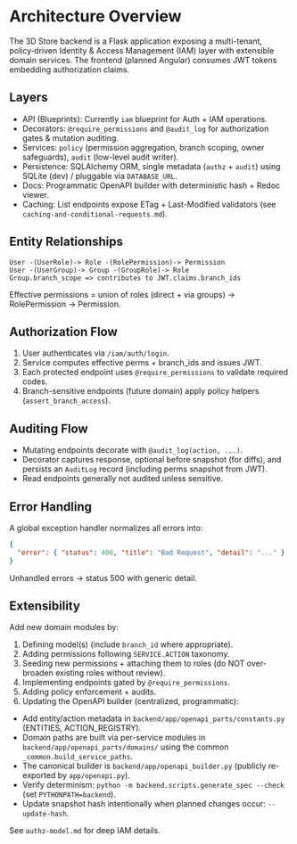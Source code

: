 # Architecture Overview

The 3D Store backend is a Flask application exposing a multi-tenant, policy‑driven Identity & Access Management (IAM) layer with extensible domain services. The frontend (planned Angular) consumes JWT tokens embedding authorization claims.

## Layers
- API (Blueprints): Currently `iam` blueprint for Auth + IAM operations.
- Decorators: `@require_permissions` and `@audit_log` for authorization gates & mutation auditing.
- Services: `policy` (permission aggregation, branch scoping, owner safeguards), `audit` (low-level audit writer).
- Persistence: SQLAlchemy ORM, single metadata (`authz` + `audit`) using SQLite (dev) / pluggable via `DATABASE_URL`.
- Docs: Programmatic OpenAPI builder with deterministic hash + Redoc viewer.
- Caching: List endpoints expose ETag + Last-Modified validators (see `caching-and-conditional-requests.md`).

## Entity Relationships
```
User -(UserRole)-> Role -(RolePermission)-> Permission
User -(UserGroup)-> Group -(GroupRole)-> Role
Group.branch_scope => contributes to JWT.claims.branch_ids
```
Effective permissions = union of roles (direct + via groups) -> RolePermission -> Permission.

## Authorization Flow
1. User authenticates via `/iam/auth/login`.
2. Service computes effective perms + branch_ids and issues JWT.
3. Each protected endpoint uses `@require_permissions` to validate required codes.
4. Branch-sensitive endpoints (future domain) apply policy helpers (`assert_branch_access`).

## Auditing Flow
- Mutating endpoints decorate with `@audit_log(action, ...)`.
- Decorator captures response, optional before snapshot (for diffs), and persists an `AuditLog` record (including perms snapshot from JWT).
- Read endpoints generally not audited unless sensitive.

## Error Handling
A global exception handler normalizes all errors into:
```json
{
  "error": { "status": 400, "title": "Bad Request", "detail": "..." }
}
```
Unhandled errors → status 500 with generic detail.

## Extensibility
Add new domain modules by:
1. Defining model(s) (include `branch_id` where appropriate).
2. Adding permissions following `SERVICE.ACTION` taxonomy.
3. Seeding new permissions + attaching them to roles (do NOT over-broaden existing roles without review).
4. Implementing endpoints gated by `@require_permissions`.
5. Adding policy enforcement + audits.
6. Updating the OpenAPI builder (centralized, programmatic):
  - Add entity/action metadata in `backend/app/openapi_parts/constants.py` (ENTITIES, ACTION_REGISTRY).
  - Domain paths are built via per-service modules in `backend/app/openapi_parts/domains/` using the common `_common.build_service_paths`.
  - The canonical builder is `backend/app/openapi_builder.py` (publicly re-exported by `app/openapi.py`).
  - Verify determinism: `python -m backend.scripts.generate_spec --check` (set `PYTHONPATH=backend`).
  - Update snapshot hash intentionally when planned changes occur: `--update-hash`.

See `authz-model.md` for deep IAM details.
